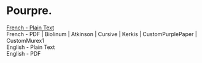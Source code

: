 # Pourpre.

[French - Plain Text](full-text-french.md)  
French - PDF | Biolinum | Atkinson | Cursive | Kerkis | CustomPurplePaper | CustomMurex1  
English - Plain Text  
English - PDF  
